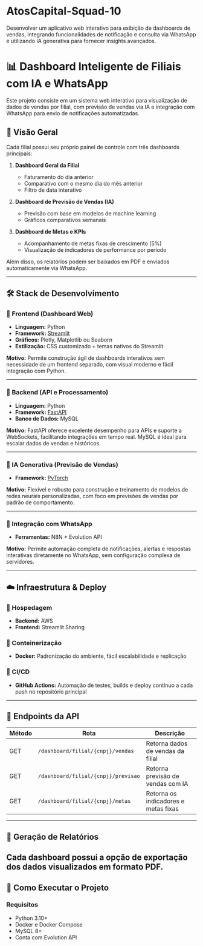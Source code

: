 # AtosCapital-Squad-10
Desenvolver um aplicativo web interativo para exibição de dashboards de vendas, integrando funcionalidades de notificação e consulta via WhatsApp e utilizando IA generativa para fornecer insights avançados.

# 📊 Dashboard Inteligente de Filiais com IA e WhatsApp

Este projeto consiste em um sistema web interativo para visualização de dados de vendas por filial, com previsão de vendas via IA e integração com WhatsApp para envio de notificações automatizadas.

## 🚀 Visão Geral

Cada filial possui seu próprio painel de controle com três dashboards principais:

1. **Dashboard Geral da Filial**  
   - Faturamento do dia anterior  
   - Comparativo com o mesmo dia do mês anterior  
   - Filtro de data interativo  

2. **Dashboard de Previsão de Vendas (IA)**  
   - Previsão com base em modelos de machine learning  
   - Gráficos comparativos semanais  

3. **Dashboard de Metas e KPIs**  
   - Acompanhamento de metas fixas de crescimento (5%)  
   - Visualização de indicadores de performance por período  

Além disso, os relatórios podem ser baixados em PDF e enviados automaticamente via WhatsApp.

---

## 🛠️ Stack de Desenvolvimento

### 🔹 Frontend (Dashboard Web)
- **Linguagem:** Python  
- **Framework:** [Streamlit](https://streamlit.io/)  
- **Gráficos:** Plotly, Matplotlib ou Seaborn  
- **Estilização:** CSS customizado + temas nativos do Streamlit

**Motivo:** Permite construção ágil de dashboards interativos sem necessidade de um frontend separado, com visual moderno e fácil integração com Python.

---

### 🔹 Backend (API e Processamento)
- **Linguagem:** Python  
- **Framework:** [FastAPI](https://fastapi.tiangolo.com/)  
- **Banco de Dados:** MySQL  

**Motivo:** FastAPI oferece excelente desempenho para APIs e suporte a WebSockets, facilitando integrações em tempo real. MySQL é ideal para escalar dados de vendas e históricos.

---

### 🔹 IA Generativa (Previsão de Vendas)
- **Framework:** [PyTorch](https://pytorch.org/)  

**Motivo:** Flexível e robusto para construção e treinamento de modelos de redes neurais personalizadas, com foco em previsões de vendas por padrão de comportamento.

---

### 🔹 Integração com WhatsApp
- **Ferramentas:** N8N + Evolution API

**Motivo:** Permite automação completa de notificações, alertas e respostas interativas diretamente no WhatsApp, sem configuração complexa de servidores.

---

## ☁️ Infraestrutura & Deploy

### 🧱 Hospedagem
- **Backend:** AWS 
- **Frontend:** Streamlit Sharing 

### 🐳 Conteinerização
- **Docker:** Padronização do ambiente, fácil escalabilidade e replicação

### 🔁 CI/CD
- **GitHub Actions:** Automação de testes, builds e deploy contínuo a cada push no repositório principal

---

## 📡 Endpoints da API

| Método | Rota                                  | Descrição                                 |
|--------|----------------------------------------|-------------------------------------------|
| GET    | `/dashboard/filial/{cnpj}/vendas`     | Retorna dados de vendas da filial         |
| GET    | `/dashboard/filial/{cnpj}/previsao`   | Retorna previsão de vendas com IA         |
| GET    | `/dashboard/filial/{cnpj}/metas`      | Retorna os indicadores e metas fixas      |

---

## 📄 Geração de Relatórios

Cada dashboard possui a opção de exportação dos dados visualizados em **formato PDF**. 
---

## 🧪 Como Executar o Projeto

### Requisitos
- Python 3.10+
- Docker e Docker Compose 
- MySQL 8+
- Conta com Evolution API
